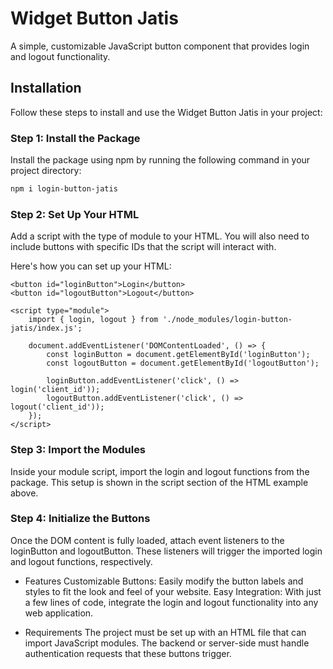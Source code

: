 # Widget Button Jatis

A simple, customizable JavaScript button component that provides login and logout functionality.

## Installation

Follow these steps to install and use the Widget Button Jatis in your project:

### Step 1: Install the Package

Install the package using npm by running the following command in your project directory:

```bash
npm i login-button-jatis
```

### Step 2: Set Up Your HTML

Add a script with the type of module to your HTML. You will also need to include buttons with specific IDs that the script will interact with.

Here's how you can set up your HTML:

<body>

    <button id="loginButton">Login</button>
    <button id="logoutButton">Logout</button>

    <script type="module">
        import { login, logout } from './node_modules/login-button-jatis/index.js';

        document.addEventListener('DOMContentLoaded', () => {
            const loginButton = document.getElementById('loginButton');
            const logoutButton = document.getElementById('logoutButton');

            loginButton.addEventListener('click', () => login('client_id'));
            logoutButton.addEventListener('click', () => logout('client_id'));
        });
    </script>

</body>

### Step 3: Import the Modules

Inside your module script, import the login and logout functions from the package. This setup is shown in the script section of the HTML example above.

### Step 4: Initialize the Buttons

Once the DOM content is fully loaded, attach event listeners to the loginButton and logoutButton. These listeners will trigger the imported login and logout functions, respectively.

- Features
Customizable Buttons: Easily modify the button labels and styles to fit the look and feel of your website.
Easy Integration: With just a few lines of code, integrate the login and logout functionality into any web application.

- Requirements
The project must be set up with an HTML file that can import JavaScript modules.
The backend or server-side must handle authentication requests that these buttons trigger.
